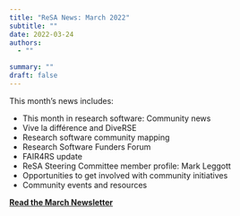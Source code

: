 ```yaml
---
title: "ReSA News: March 2022"
subtitle: ""
date: 2022-03-24
authors:
  - ""

summary: ""
draft: false
---
```


This month’s news includes:

* This month in research software: Community news
* Vive la différence and DiveRSE
* Research software community mapping
* Research Software Funders Forum
* FAIR4RS update
* ReSA Steering Committee member profile: Mark Leggott
* Opportunities to get involved with community initiatives
* Community events and resources

**[Read the March Newsletter](https://preview.mailerlite.io/preview/778129/emails/114350142587405448)**
